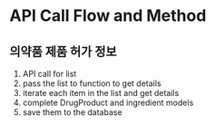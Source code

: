# API Call Flow and Method
## 의약품 제품 허가 정보
1. API call for list
2. pass the list to function to get details
3. iterate each item in the list and get details
4. complete DrugProduct and ingredient models
5. save them to the database




